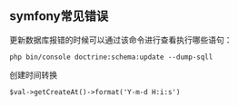 ## symfony常见错误
更新数据库报错的时候可以通过该命令进行查看执行哪些语句：
    
    php bin/console doctrine:schema:update --dump-sqll

创建时间转换

    $val->getCreateAt()->format('Y-m-d H:i:s')
